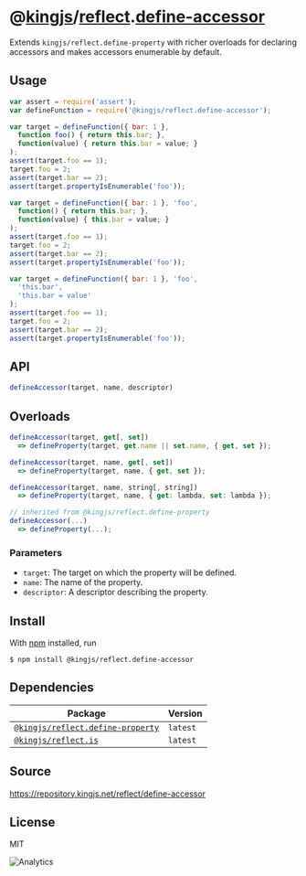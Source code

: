 # @[kingjs][@kingjs]/[reflect][ns0].[define-accessor][ns1]
Extends `kingjs/reflect.define-property` with richer overloads  for declaring accessors and makes accessors enumerable by default.
## Usage
```js
var assert = require('assert');
var defineFunction = require('@kingjs/reflect.define-accessor');

var target = defineFunction({ bar: 1 }, 
  function foo() { return this.bar; },
  function(value) { return this.bar = value; }
);
assert(target.foo == 1);
target.foo = 2;
assert(target.bar == 2);
assert(target.propertyIsEnumerable('foo'));

var target = defineFunction({ bar: 1 }, 'foo', 
  function() { return this.bar; },
  function(value) { this.bar = value; }
);
assert(target.foo == 1);
target.foo = 2;
assert(target.bar == 2);
assert(target.propertyIsEnumerable('foo'));

var target = defineFunction({ bar: 1 }, 'foo', 
  'this.bar', 
  'this.bar = value'
);
assert(target.foo == 1);
target.foo = 2;
assert(target.bar == 2);
assert(target.propertyIsEnumerable('foo'));

```

## API
```ts
defineAccessor(target, name, descriptor)
```
## Overloads
```js
defineAccessor(target, get[, set])
  => defineProperty(target, get.name || set.name, { get, set });

defineAccessor(target, name, get[, set])
  => defineProperty(target, name, { get, set });

defineAccessor(target, name, string[, string])
  => defineProperty(target, name, { get: lambda, set: lambda });

// inherited from @kingjs/reflect.define-property
defineAccessor(...)
  => defineProperty(...);
```

### Parameters
- `target`: The target on which the property will be defined.
- `name`: The name of the property.
- `descriptor`: A descriptor describing the property.



## Install
With [npm](https://npmjs.org/) installed, run
```
$ npm install @kingjs/reflect.define-accessor
```
## Dependencies
|Package|Version|
|---|---|
|[`@kingjs/reflect.define-property`](https://www.npmjs.com/package/@kingjs/reflect.define-property)|`latest`|
|[`@kingjs/reflect.is`](https://www.npmjs.com/package/@kingjs/reflect.is)|`latest`|
## Source
https://repository.kingjs.net/reflect/define-accessor
## License
MIT

![Analytics](https://analytics.kingjs.net/reflect/define-accessor)

[@kingjs]: https://www.npmjs.com/package/kingjs
[ns0]: https://www.npmjs.com/package/@kingjs/reflect
[ns1]: https://www.npmjs.com/package/@kingjs/reflect.define-accessor
